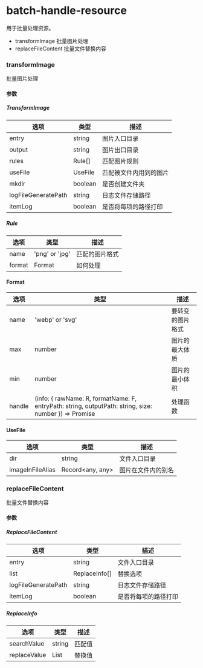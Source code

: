 # batch-handle-resource

用于批量处理资源。

- transformImage 批量图片处理
- replaceFileContent 批量文件替换内容

### transformImage

批量图片处理

#### 参数

##### TransformImage

| 选项 | 类型 | 描述 |
| --- | --- | --- |
| entry | string | 图片入口目录 |
| output | string | 图片出口目录 |
| rules | Rule[] | 匹配图片规则 |
| useFile | UseFile | 匹配被文件内用到的图片 |
| mkdir | boolean | 是否创建文件夹 |
| logFileGeneratePath | string | 日志文件存储路径 |
| itemLog | boolean | 是否将每项的路径打印 |

##### Rule

| 选项 | 类型 | 描述 |
| --- | --- | --- |
| name | 'png' or 'jpg' | 匹配的图片格式 |
| format | Format | 如何处理 |

#### Format

| 选项 | 类型 | 描述 |
| --- | --- | --- |
| name | 'webp' or 'svg' | 要转变的图片格式 |
| max | number | 图片的最大体质 |
| min | number | 图片的最小体积 |
| handle | (info: { rawName: R, formatName: F, entryPath: string, outputPath: string, size: number }) => Promise<any> | 处理函数 |

#### UseFile

| 选项 | 类型 | 描述 |
| --- | --- | --- |
| dir | string | 文件入口目录 |
| imageInFileAlias | Record<any, any> | 图片在文件内的别名 |

### replaceFileContent

批量文件替换内容

#### 参数

##### ReplaceFileContent 

| 选项 | 类型 | 描述 |
| --- | --- | --- |
| entry | string | 文件入口目录 |
| list | ReplaceInfo[] | 替换选项 |
| logFileGeneratePath | string | 日志文件存储路径 |
| itemLog | boolean | 是否将每项的路径打印 |

##### ReplaceInfo  

| 选项 | 类型 | 描述 |
| --- | --- | --- |
| searchValue | string | 匹配值 |
| replaceValue | List | 替换值 |


